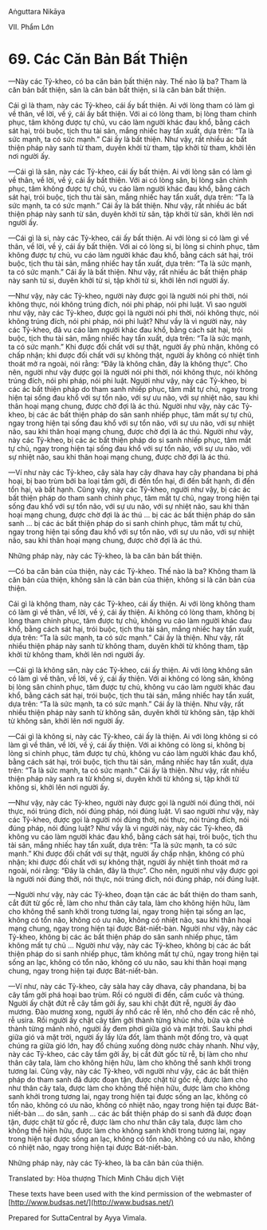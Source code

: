 Aṅguttara Nikāya

VII. Phẩm Lớn

# 69. Các Căn Bản Bất Thiện

—Này các Tỷ-kheo, có ba căn bản bất thiện này. Thế nào là ba? Tham là căn bản bất thiện, sân là căn bản bất thiện, si là căn bản bất thiện.

Cái gì là tham, này các Tỷ-kheo, cái ấy bất thiện. Ai với lòng tham có làm gì về thân, về lời, về ý, cái ấy bất thiện. Với ai có lòng tham, bị lòng tham chinh phục, tâm không được tự chủ, vu cáo làm người khác đau khổ, bằng cách sát hại, trói buộc, tịch thu tài sản, mắng nhiếc hay tẩn xuất, dựa trên: “Ta là sức mạnh, ta có sức mạnh.” Cái ấy là bất thiện. Như vậy, rất nhiều ác bất thiện pháp này sanh từ tham, duyên khởi từ tham, tập khởi từ tham, khởi lên nơi người ấy.

—Cái gì là sân, này các Tỷ-kheo, cái ấy bất thiện. Ai với lòng sân có làm gì về thân, về lời, về ý, cái ấy bất thiện. Với ai có lòng sân, bị lòng sân chinh phục, tâm không được tự chủ, vu cáo làm người khác đau khổ, bằng cách sát hại, trói buộc, tịch thu tài sản, mắng nhiếc hay tẩn xuất, dựa trên: “Ta là sức mạnh, ta có sức mạnh.” Cái ấy là bất thiện. Như vậy, rất nhiều ác bất thiện pháp này sanh từ sân, duyên khởi từ sân, tập khởi từ sân, khởi lên nơi người ấy.

—Cái gì là si, này các Tỷ-kheo, cái ấy bất thiện. Ai với lòng si có làm gì về thân, về lời, về ý, cái ấy bất thiện. Với ai có lòng si, bị lòng si chinh phục, tâm không được tự chủ, vu cáo làm người khác đau khổ, bằng cách sát hại, trói buộc, tịch thu tài sản, mắng nhiếc hay tẩn xuất, dựa trên: “Ta là sức mạnh, ta có sức mạnh.” Cái ấy là bất thiện. Như vậy, rất nhiều ác bất thiện pháp này sanh từ si, duyên khởi từ si, tập khởi từ si, khởi lên nơi người ấy.

—Như vậy, này các Tỷ-kheo, người này được gọi là người nói phi thời, nói không thực, nói không trúng đích, nói phi pháp, nói phi luật. Vì sao người như vậy, này các Tỷ-kheo, được gọi là người nói phi thời, nói không thực, nói không trúng đích, nói phi pháp, nói phi luật? Như vầy là vì người này, này các Tỷ-kheo, đã vu cáo làm người khác đau khổ, bằng cách sát hại, trói buộc, tịch thu tài sản, mắng nhiếc hay tẩn xuất, dựa trên: “Ta là sức mạnh, ta có sức mạnh.” Khi được đối chất với sự thật, người ấy phủ nhận, không có chấp nhận; khi được đối chất với sự không thật, người ấy không có nhiệt tình thoát mở ra ngoài, nói rằng: “Ðây là không chân, đây là không thực”. Cho nên, người như vậy được gọi là người nói phi thời, nói không thực, nói không trúng đích, nói phi pháp, nói phi luật. Người như vậy, này các Tỷ-kheo, bị các ác bất thiện pháp do tham sanh nhiếp phục, tâm mất tự chủ, ngay trong hiện tại sống đau khổ với sự tổn não, với sự ưu não, với sự nhiệt não, sau khi thân hoại mạng chung, được chờ đợi là ác thú. Người như vậy, này các Tỷ-kheo, bị các ác bất thiện pháp do sân sanh nhiếp phục, tâm mất sự tự chủ, ngay trong hiện tại sống đau khổ với sự tổn não, với sự ưu não, với sự nhiệt não, sau khi thân hoại mạng chung, được chờ đợi là ác thú. Người như vậy, này các Tỷ-kheo, bị các ác bất thiện pháp do si sanh nhiếp phục, tâm mất tự chủ, ngay trong hiện tại sống đau khổ với sự tổn não, với sự ưu não, với sự nhiệt não, sau khi thân hoại mạng chung, được chờ đợi là ác thú.

—Ví như này các Tỷ-kheo, cây sàla hay cây dhava hay cây phandana bị phá hoại, bị bao trùm bởi ba loại tầm gởi, đi đến tổn hại, đi đến bất hạnh, đi đến tổn hại, và bất hạnh. Cũng vậy, này các Tỷ-kheo, người như vậy, bị các ác bất thiện pháp do tham sanh chinh phục, tâm mất tự chủ, ngay trong hiện tại sống đau khổ với sự tổn não, với sự ưu não, với sự nhiệt não, sau khi thân hoại mạng chung, được chờ đợi là ác thú ... bị các ác bất thiện pháp do sân sanh ... bị các ác bất thiện pháp do si sanh chinh phục, tâm mất tự chủ, ngay trong hiện tại sống đau khổ với sự tổn não, với sự ưu não, với sự nhiệt não, sau khi thân hoại mạng chung, được chờ đợi là ác thú.

Những pháp này, này các Tỷ-kheo, là ba căn bản bất thiện.

—Có ba căn bản của thiện, này các Tỷ-kheo. Thế nào là ba? Không tham là căn bản của thiện, không sân là căn bản của thiện, không si là căn bản của thiện.

Cái gì là không tham, này các Tỷ-kheo, cái ấy thiện. Ai với lòng không tham có làm gì về thân, về lời, về ý, cái ấy thiện. Ai không có lòng tham, không bị lòng tham chinh phục, tâm được tự chủ, không vu cáo làm người khác đau khổ, bằng cách sát hại, trói buộc, tịch thu tài sản, mắng nhiếc hay tẩn xuất, dựa trên: “Ta là sức mạnh, ta có sức mạnh.” Cái ấy là thiện. Như vậy, rất nhiều thiện pháp này sanh từ không tham, duyên khởi từ không tham, tập khởi từ không tham, khởi lên nơi người ấy.

—Cái gì là không sân, này các Tỷ-kheo, cái ấy thiện. Ai với lòng không sân có làm gì về thân, về lời, về ý, cái ấy thiện. Với ai không có lòng sân, không bị lòng sân chinh phục, tâm được tự chủ, không vu cáo làm người khác đau khổ, bằng cách sát hại, trói buộc, tịch thu tài sản, mắng nhiếc hay tẩn xuất, dựa trên: “Ta là sức mạnh, ta có sức mạnh.” Cái ấy là thiện. Như vậy, rất nhiều thiện pháp này sanh từ không sân, duyên khởi từ không sân, tập khởi từ không sân, khởi lên nơi người ấy.

—Cái gì là không si, này các Tỷ-kheo, cái ấy là thiện. Ai với lòng không si có làm gì về thân, về lời, về ý, cái ấy thiện. Với ai không có lòng si, không bị lòng si chinh phục, tâm được tự chủ, không vu cáo làm người khác đau khổ, bằng cách sát hại, trói buộc, tịch thu tài sản, mắng nhiếc hay tẩn xuất, dựa trên: “Ta là sức mạnh, ta có sức mạnh.” Cái ấy là thiện. Như vậy, rất nhiều thiện pháp này sanh ra từ không si, duyên khởi từ không si, tập khởi từ không si, khởi lên nơi người ấy.

—Như vậy, này các Tỷ-kheo, người này được gọi là người nói đúng thời, nói thực, nói trúng đích, nói đúng pháp, nói đúng luật. Vì sao người như vậy, này các Tỷ-kheo, được gọi là người nói đúng thời, nói thực, nói trúng đích, nói đúng pháp, nói đúng luật? Như vầy là vì người này, này các Tỷ-kheo, đã không vu cáo làm người khác đau khổ, bằng cách sát hại, trói buộc, tịch thu tài sản, mắng nhiếc hay tẩn xuất, dựa trên: “Ta là sức mạnh, ta có sức mạnh.” Khi được đối chất với sự thật, người ấy chấp nhận, không có phủ nhận; khi được đối chất với sự không thật, người ấy nhiệt tình thoát mở ra ngoài, nói rằng: “Ðây là chân, đây là thực”. Cho nên, người như vậy được gọi là người nói đúng thời, nói thực, nói trúng đích, nói đúng pháp, nói đúng luật.

—Người như vậy, này các Tỷ-kheo, đoạn tận các ác bất thiện do tham sanh, cắt đứt từ gốc rễ, làm cho như thân cây tala, làm cho không hiện hữu, làm cho không thể sanh khởi trong tương lai, ngay trong hiện tại sống an lạc, không có tổn não, không có ưu não, không có nhiệt não, sau khi thân hoại mạng chung, ngay trong hiện tại được Bát-niết-bàn. Người như vậy, này các Tỷ-kheo, không bị các ác bất thiện pháp do sân sanh nhiếp phục, tâm không mất tự chủ ... Người như vậy, này các Tỷ-kheo, không bị các ác bất thiện pháp do si sanh nhiếp phục, tâm không mất tự chủ, ngay trong hiện tại sống an lạc, không có tổn não, không có ưu não, sau khi thân hoại mạng chung, ngay trong hiện tại được Bát-niết-bàn.

—Ví như, này các Tỷ-kheo, cây sàla hay cây dhava, cây phandana, bị ba cây tầm gởi phá hoại bao trùm. Rồi có người đi đến, cầm cuốc và thúng. Người ấy chặt đứt rễ cây tầm gởi ấy, sau khi chặt đứt rễ, người ấy đào mương. Ðào mương xong, người ấy nhổ các rễ lên, nhổ cho đến các rễ nhỏ, rễ usira. Rồi người ấy chặt cây tầm gởi thành từng khúc nhỏ, bửa và chẻ thành từng mảnh nhỏ, người ấy đem phơi giữa gió và mặt trời. Sau khi phơi giữa gió và mặt trời, người ấy lấy lửa đốt, làm thành một đống tro, và quạt chúng ra giữa gió lớn, hay đổ chúng xuống dòng nước chảy nhanh. Như vậy, này các Tỷ-kheo, các cây tầm gởi ấy, bị cắt đứt gốc từ rễ, bị làm cho như thân cây tala, làm cho không hiện hữu, làm cho không thể sanh khởi trong tương lai. Cũng vậy, này các Tỷ-kheo, với người như vậy, các ác bất thiện pháp do tham sanh đã được đoạn tận, được chặt từ gốc rễ, được làm cho như thân cây tala, được làm cho không thể hiện hữu, được làm cho không sanh khởi trong tương lai, ngay trong hiện tại được sống an lạc, không có tổn não, không có ưu não, không có nhiệt não, ngay trong hiện tại được Bát-niết-bàn ... do sân, sanh ... các ác bất thiện pháp do si sanh đã được đoạn tận, được chặt từ gốc rễ, được làm cho như thân cây tala, được làm cho không thể hiện hữu, được làm cho không sanh khởi trong tương lai, ngay trong hiện tại được sống an lạc, không có tổn não, không có ưu não, không có nhiệt não, ngay trong hiện tại được Bát-niết-bàn.

Những pháp này, này các Tỷ-kheo, là ba căn bản của thiện.

Translated by: Hòa thượng Thích Minh Châu dịch Việt

These texts have been used with the kind permission of the webmaster of [http://www.budsas.net/](http://www.budsas.net/)

Prepared for SuttaCentral by Ayya Vimala.